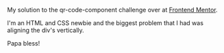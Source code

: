 

My solution to the qr-code-component challenge over at [Frontend Mentor](https://www.frontendmentor.io/challenges).

I'm an HTML and CSS newbie and the biggest problem that I had was aligning the div's vertically.

Papa bless!
